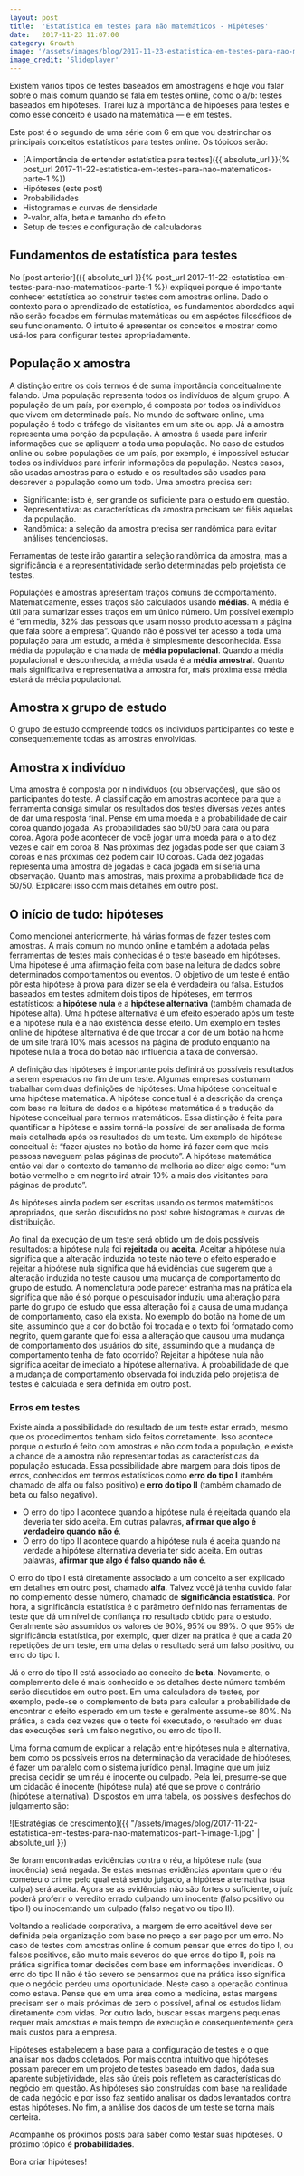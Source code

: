 ```yaml
---
layout: post
title:  'Estatística em testes para não matemáticos - Hipóteses'
date:   2017-11-23 11:07:00
category: Growth
image: '/assets/images/blog/2017-11-23-estatistica-em-testes-para-nao-matematicos-part-2-featured.jpg'
image_credit: 'Slideplayer'
---
```


Existem vários tipos de testes baseados em amostragens e hoje vou falar sobre o mais comum quando se fala em testes online, como o a/b: testes baseados em hipóteses. Trarei luz à importância de hipóeses para testes e como esse conceito é usado na matemática — e em testes.

<!--more-->

Este post é o segundo de uma série com 6 em que vou destrinchar os principais conceitos estatísticos para testes online. Os tópicos serão:

- [A importância de entender estatística para testes]({{ absolute_url }}{% post_url 2017-11-22-estatistica-em-testes-para-nao-matematicos-parte-1 %})
- Hipóteses (este post)
- Probabilidades
- Histogramas e curvas de densidade
- P-valor, alfa, beta e tamanho do efeito
- Setup de testes e configuração de calculadoras

## Fundamentos de estatística para testes

No [post anterior]({{ absolute_url }}{% post_url 2017-11-22-estatistica-em-testes-para-nao-matematicos-parte-1 %}) expliquei porque é importante conhecer estatística ao construir testes com amostras online. Dado o contexto para o aprendizado de estatística, os fundamentos abordados aqui não serão focados em fórmulas matemáticas ou em aspéctos filosóficos de seu funcionamento. O intuito é apresentar os conceitos e mostrar como usá-los para configurar testes apropriadamente.

## População x amostra

A distinção entre os dois termos é de suma importância conceitualmente falando. Uma população representa todos os indivíduos de algum grupo. A população de um país, por exemplo, é composta por todos os indivíduos que vivem em determinado país. No mundo de software online, uma população é todo o tráfego de visitantes em um site ou app. Já a amostra representa uma porção da população. A amostra é usada para inferir informações que se apliquem a toda uma população. No caso de estudos online ou sobre populações de um país, por exemplo, é impossível estudar todos os indivíduos para inferir informações da população. Nestes casos, são usadas amostras para o estudo e os resultados são usados para descrever a população como um todo. Uma amostra precisa ser:
- Significante: isto é, ser grande os suficiente para o estudo em questão.
- Representativa: as características da amostra precisam ser fiéis aquelas da população.
- Randômica: a seleção da amostra precisa ser randômica para evitar análises tendenciosas.

Ferramentas de teste irão garantir a seleção randômica da amostra, mas a significância e a representatividade serão determinadas pelo projetista de testes.

Populações e amostras apresentam traços comuns de comportamento. Matematicamente, esses traços são calculados usando **médias**. A média é útil para sumarizar esses traços em um único número. Um possível exemplo é “em média, 32% das pessoas que usam nosso produto acessam a página que fala sobre a empresa”. Quando não é possível ter acesso a toda uma população para um estudo, a média é simplesmente desconhecida. Essa média da população é chamada de **média populacional**. Quando a média populacional é desconhecida, a média usada é a **média amostral**. Quanto mais significativa e representativa a amostra for, mais próxima essa média estará da média populacional.

## Amostra x grupo de estudo

O grupo de estudo compreende todos os indivíduos participantes do teste e consequentemente todas as amostras envolvidas.

## Amostra x indivíduo

Uma amostra é composta por n indivíduos (ou observações), que são os participantes do teste. A classificação em amostras acontece para que a ferramenta consiga simular os resultados dos testes diversas vezes antes de dar uma resposta final. Pense em uma moeda e a probabilidade de cair coroa quando jogada. As probabilidades são 50/50 para cara ou para coroa. Agora pode acontecer de você jogar uma moeda para o alto dez vezes e cair em coroa 8. Nas próximas dez jogadas pode ser que caiam 3 coroas e nas próximas dez podem cair 10 coroas. Cada dez jogadas representa uma amostra de jogadas e cada jogada em sí seria uma observação. Quanto mais amostras, mais próxima a probabilidade fica de 50/50. Explicarei isso com mais detalhes em outro post.

## O início de tudo: hipóteses

Como mencionei anteriormente, há várias formas de fazer testes com amostras. A mais comum no mundo online e também a adotada pelas ferramentas de testes mais conhecidas é o teste baseado em hipóteses. Uma hipótese é uma afirmação feita com base na leitura de dados sobre determinados comportamentos ou eventos. O objetivo de um teste é então pôr esta hipótese à prova para dizer se ela é verdadeira ou falsa. Estudos baseados em testes admitem dois tipos de hipóteses, em termos estatísticos: a **hipótese nula** e a **hipótese alternativa** (também chamada de hipótese alfa). Uma hipótese alternativa é um efeito esperado após um teste e a hipótese nula é a não existência desse efeito. Um exemplo em testes online de hipótese alternativa é de que trocar a cor de um botão na home de um site trará 10% mais acessos na página de produto enquanto na hipótese nula a troca do botão não influencia a taxa de conversão.

A definição das hipóteses é importante pois definirá os possíveis resultados a serem esperados no fim de um teste. Algumas empresas costumam trabalhar com duas definições de hipóteses: Uma hipótese conceitual e uma hipótese matemática. A hipótese conceitual é a descrição da crença com base na leitura de dados e a hipótese matemática é a tradução da hipótese conceitual para termos matemáticos. Essa distinção é feita para quantificar a hipótese e assim torná-la possível de ser analisada de forma mais detalhada após os resultados de um teste. Um exemplo de hipótese conceitual é: “fazer ajustes no botão da home irá fazer com que mais pessoas naveguem pelas páginas de produto”. A hipótese matemática então vai dar o contexto do tamanho da melhoria ao dizer algo como: “um botão vermelho e em negrito irá atrair 10% a mais dos visitantes para páginas de produto”.

As hipóteses ainda podem ser escritas usando os termos matemáticos apropriados, que serão discutidos no post sobre histogramas e curvas de distribuição.

Ao final da execução de um teste será obtido um de dois possíveis resultados: a hipótese nula foi **rejeitada** ou **aceita**. Aceitar a hipótese nula significa que a alteração induzida no teste não teve o efeito esperado e rejeitar a hipótese nula significa que há evidências que sugerem que a alteração induzida no teste causou uma mudança de comportamento do grupo de estudo. A nomenclatura pode parecer estranha mas na prática ela significa que não é só porque o pesquisador induziu uma alteração para parte do grupo de estudo que essa alteração foi a causa de uma mudança de comportamento, caso ela exista. No exemplo do botão na home de um site, assumindo que a cor do botão foi trocada e o texto foi formatado como negrito, quem garante que foi essa a alteração que causou uma mudança de comportamento dos usuários do site, assumindo que a mudança de comportamento tenha de fato ocorrido? Rejeitar a hipótese nula não significa aceitar de imediato a hipótese alternativa. A probabilidade de que a mudança de comportamento observada foi induzida pelo projetista de testes é calculada e será definida em outro post.

### Erros em testes

Existe ainda a possibilidade do resultado de um teste estar errado, mesmo que os procedimentos tenham sido feitos corretamente. Isso acontece porque o estudo é feito com amostras e não com toda a população, e existe a chance de a amostra não representar todas as características da população estudada. Essa possibilidade abre margem para dois tipos de erros, conhecidos em termos estatísticos como **erro do tipo I** (também chamado de alfa ou falso positivo) e **erro do tipo II** (também chamado de beta ou falso negativo).

- O erro do tipo I acontece quando a hipótese nula é rejeitada quando ela deveria ter sido aceita. Em outras palavras, **afirmar que algo é verdadeiro quando não é**.
- O erro do tipo II acontece quando a hipótese nula é aceita quando na verdade a hipótese alternativa deveria ter sido aceita. Em outras palavras, **afirmar que algo é falso quando não é**.

O erro do tipo I está diretamente associado a um conceito a ser explicado em detalhes em outro post, chamado **alfa**. Talvez você já tenha ouvido falar no complemento desse número, chamado de **significância estatística**. Por hora, a significância estatística é o parâmetro definido nas ferramentas de teste que dá um nível de confiança no resultado obtido para o estudo. Geralmente são assumidos os valores de 90%, 95% ou 99%. O que 95% de significância estatística, por exemplo, quer dizer na prática é que a cada 20 repetições de um teste, em uma delas o resultado será um falso positivo, ou erro do tipo I.

Já o erro do tipo II está associado ao conceito de **beta**. Novamente, o complemento dele é mais conhecido e os detalhes deste número também serão discutidos em outro post. Em uma calculadora de testes, por exemplo, pede-se o complemento de beta para calcular a probabilidade de encontrar o efeito esperado em um teste e geralmente assume-se 80%. Na prática, a cada dez vezes que o teste foi executado, o resultado em duas das execuções será um falso negativo, ou erro do tipo II.

Uma forma comum de explicar a relação entre hipóteses nula e alternativa, bem como os possíveis erros na determinação da veracidade de hipóteses, é fazer um paralelo com o sistema jurídico penal. Imagine que um juiz precisa decidir se um réu é inocente ou culpado. Pela lei, presume-se que um cidadão é inocente (hipótese nula) até que se prove o contrário (hipótese alternativa). Dispostos em uma tabela, os possíveis desfechos do julgamento são:

![Estratégias de crescimento]({{ "/assets/images/blog/2017-11-22-estatistica-em-testes-para-nao-matematicos-part-1-image-1.jpg" | absolute_url }})

Se foram encontradas evidências contra o réu, a hipótese nula (sua inocência) será negada. Se estas mesmas evidências apontam que o réu cometeu o crime pelo qual está sendo julgado, a hipótese alternativa (sua culpa) será aceita. Agora se as evidências não são fortes o suficiente, o juíz poderá proferir o veredito errado culpando um inocente (falso positivo ou tipo I) ou inocentando um culpado (falso negativo ou tipo II).

Voltando a realidade corporativa, a margem de erro aceitável deve ser definida pela organização com base no preço a ser pago por um erro. No caso de testes com amostras online é comum pensar que erros do tipo I, ou falsos positivos, são muito mais severos do que erros do tipo II, pois na prática significa tomar decisões com base em informações inverídicas. O erro do tipo II não é tão severo se pensarmos que na prática isso significa que o negócio perdeu uma oportunidade. Neste caso a operação continua como estava. Pense que em uma área como a medicina, estas margens precisam ser o mais próximas de zero o possível, afinal os estudos lidam diretamente com vidas. Por outro lado, buscar essas margens pequenas requer mais amostras e mais tempo de execução e consequentemente gera mais custos para a empresa.

Hipóteses estabelecem a base para a configuração de testes e o que analisar nos dados coletados. Por mais contra intuitívo que hipóteses possam parecer em um projeto de testes baseado em dados, dada sua aparente subjetividade, elas são úteis pois refletem as características do negócio em questão. As hipóteses são construídas com base na realidade de cada negócio e por isso faz sentido analisar os dados levantados contra estas hipóteses. No fim, a análise dos dados de um teste se torna mais certeira.

Acompanhe os próximos posts para saber como testar suas hipóteses. O próximo tópico é **probabilidades**.

Bora criar hipóteses!
